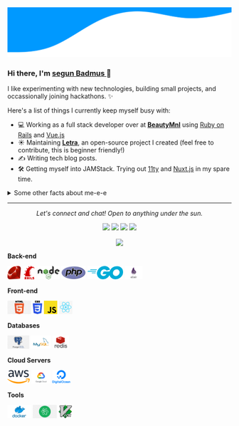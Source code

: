 <img src="images/wave.svg" alt="Hero image">

### Hi there, I'm [segun Badmus ](https://github.com/badmus306) 👋
<!--
🏠 I’m currently living at Duisburg, Germany 🇻🇳. <br/>
👨‍💻 I’m currently working as a Full-stack Developer.<br/>
🔭 I’m currently working on my pet projects.<br/>
🌱 I’m currently learning English 🤦‍♂.<br/>
☕️ I’m coffeer. <br/>
⚡ Bla bla bla...
-->

I like experimenting with new technologies, building small projects, and occassionally joining hackathons. ✨

Here's a list of things I currently keep myself busy with:

- 💻 Working as a full stack developer over at **[BeautyMnl](https://beautymnl.com)** using [Ruby on Rails](https://rubyonrails.org/) and [Vue.js](https://vuejs.org/)
- ☀️ Maintaining **[Letra](https://github.com/badmus306)**, an open-source project I created (feel free to contribute, this is beginner friendly!)
- ✍️ Writing tech blog posts.
- 🛠 Getting myself into JAMStack. Trying out [11ty](https://www.11ty.dev/) and [Nuxt.js](https://nuxtjs.org/) in my spare time.

<details>
  <summary>Some other facts about me-e-e</summary>
  <br>
  <p><i>Siri play ME! by Taylor Swift ft. Brendon Urie 🎶</i><p>

  - I post random photos and trip snippets at **[VSCO](https://vsco.co/jayehernandez)**. (Look at the Journal's tab!)
  - My go to jam when coding: musicals. Non-stop. ⭐️
  - I absolutely adore Eevee, the best Pokemon.
  

  ![My github stats](https://github-readme-stats.vercel.app/api?username=badmus306&show_icons=true&theme=nord)
  <br><br>
</details>

<hr>
<p align="center">
  <i>Let's connect and chat! Open to anything under the sun.</i>

  <p align="center">
    <a href="https://twitter.com/jayehernandez_" alt="Twitter"><img src="https://raw.githubusercontent.com/jayehernandez/jayehernandez/3f5402efef9a0ae89211a6e04609558e862ca616/readme/twitter-fill.svg"></a>
    <a href="https://www.linkedin.com/in/jayehernandez/" alt="Linkedin"><img src="https://raw.githubusercontent.com/jayehernandez/jayehernandez/3f5402efef9a0ae89211a6e04609558e862ca616/readme/linkedin-fill.svg"></a>
    <a href="mailto:jaye@jayehernandez.com" alt="Contact me"><img src="https://raw.githubusercontent.com/badmus306/badmus306/3f5402efef9a0ae89211a6e04609558e862ca616/readme/mail-fill.svg"></a>
    <a href="https://jayehernandez.com" alt="My site"><img src="https://raw.githubusercontent.com/badmus306/badmus306/3f5402efef9a0ae89211a6e04609558e862ca616/readme/external-link-line.svg"></a>
  </p>

  <p align="center">
    <a href="http://hits.dwyl.com/jayehernandez/jayehernandez">
      <img align="center" src="http://hits.dwyl.com/jayehernandez/jayehernandez.svg">
    </a>
  </p>
</p>

**Back-end**

<code><img height="30" src="https://raw.githubusercontent.com/badmus306/badmus306/master/images/ruby.png"></code>
<code><img height="30" src="https://raw.githubusercontent.com/badmus306/badmus306/master/images/rails.png"></code>
<code><img height="30" src="https://raw.githubusercontent.com/badmus306/badmus306/master/images/nodejs.png"></code>
<code><img height="30" src="https://raw.githubusercontent.com/badmus306/badmus306/master/images/php.svg"></code>
<code><img height="30" src="https://raw.githubusercontent.com/badmus306/badmus306/master/images/go.png"></code>
<code><img height="30" src="https://raw.githubusercontent.com/badmus306/badmus306/master/images/elixir.png"></code>

**Front-end**

<code><img height="30" src="https://raw.githubusercontent.com/badmus306/badmus306/master/images/html.png"></code>
<code><img height="30" src="https://raw.githubusercontent.com/badmus306/badmus306/master/images/css3.png"></code>
<code><img height="30" src="https://raw.githubusercontent.com/badmus306/badmus306/master/images/js.png"></code>
<code><img height="30" src="https://raw.githubusercontent.com/badmus306/badmus306/master/images/reactjs.png"></code>

**Databases**

<code><img height="30" src="https://raw.githubusercontent.com/badmus306/badmus306/master/images/postgresql.png"></code>
<code><img height="30" src="https://raw.githubusercontent.com/badmus306/badmus306/master/images/mysql.svg"></code>
<code><img height="30" src="https://raw.githubusercontent.com/badmus306/badmus306/master/images/redis.png"></code>

**Cloud Servers**

<code><img height="30" src="https://raw.githubusercontent.com/badmus306/badmus306/master/images/aws.png"></code>
<code><img height="30" src="https://raw.githubusercontent.com/badmus306/badmus306/master/images/gcloud.png"></code>
<code><img height="30" src="https://raw.githubusercontent.com/badmus306/badmus306/master/images/DigitalOcean.png"></code>

**Tools**

<code><img height="30" src="https://raw.githubusercontent.com/badmus306/badmus306/master/images/docker.png"></code>
<code><img height="30" src="https://raw.githubusercontent.com/badmus306/badmus306/master/images/atom.png"></code>
<code><img height="30" src="https://raw.githubusercontent.com/badmus306/badmus306/master/images/vim.png"></code>


